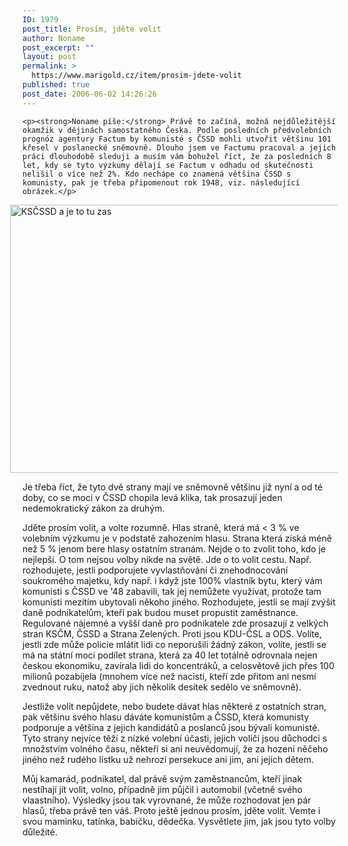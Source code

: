 ```yaml
---
ID: 1979
post_title: Prosím, jděte volit
author: Noname
post_excerpt: ""
layout: post
permalink: >
  https://www.marigold.cz/item/prosim-jdete-volit
published: true
post_date: 2006-06-02 14:26:26
---
```

	<p><strong>Noname píše:</strong> Právě to začíná, možná nejdůležitější okamžik v dějinách samostatného Česka. Podle posledních předvolebních prognóz agentury Factum by komunisté s ČSSD mohli utvořit většinu 101 křesel v poslanecké sněmovně. Dlouho jsem ve Factumu pracoval a jejich práci dlouhodobě sleduji a musím vám bohužel říct, že za posledních 8 let, kdy se tyto výzkumy dělají se Factum v odhadu od skutečnosti nelišil o více než 2%. Kdo nechápe co znamená většina ČSSD s komunisty, pak je třeba připomenout rok 1948, viz. následující obrázek.</p>
<p style="margin-left: -20px"><img src="/wp-content/uploads/cache/20060602-KSCSSD.jpg" alt="KSČSSD a je to tu zas" width="600" height="429" /></p>
<p>Je třeba říct, že tyto dvě strany mají ve sněmovně většinu již nyní a od té doby, co se moci v ČSSD chopila levá klika, tak prosazují jeden nedemokratický zákon za druhým.</p>
<p>Jděte prosím volit, a volte rozumně. Hlas straně, která má &lt; 3 % ve volebním výzkumu je v podstatě zahozením hlasu. Strana která získá méně než 5 % jenom bere hlasy ostatním stranám. Nejde o to zvolit toho, kdo je nejlepší. O tom nejsou volby nikde na světě. Jde o to volit cestu. Např. rozhodujete, jestli podporujete vyvlastňování či znehodnocování soukromého majetku, kdy např. i když jste 100% vlastník bytu, který vám komunisti s ČSSD ve '48 zabavili, tak jej nemůžete využívat, protože tam komunisti mezitím ubytovali někoho jiného. Rozhodujete, jestli se mají zvýšit daně podnikatelům, kteří pak budou muset propustit zaměstnance. Regulované nájemné a vyšší daně pro podnikatele zde prosazují z velkých stran KSČM, ČSSD a Strana Zelených. Proti jsou KDU-ČSL a ODS. Volíte, jestli zde může policie mlátit lidi co neporušili žádný zákon, volíte, jestli se má na státní moci podílet strana, která za 40 let totálně odrovnala nejen českou ekonomiku, zavírala lidi do koncentráků, a celosvětově jich přes 100 milionů pozabíjela (mnohem více než nacisti, kteří zde přitom ani nesmí zvednout ruku, natož aby jich několik desítek sedělo ve sněmovně).</p>
<p>Jestliže volit nepůjdete, nebo budete dávat hlas některé z ostatních stran, pak většinu svého hlasu dáváte komunistům a ČSSD, která komunisty podporuje a většina z jejich kandidátů a poslanců jsou bývalí komunisté. Tyto strany nejvíce těží z nízké volební účasti, jejich voliči jsou důchodci s množstvím volného času, někteří si ani neuvědomují, že za hození něčeho jiného než rudého lístku už nehrozí persekuce ani jim, ani jejich dětem.</p>
<p>Můj kamarád, podnikatel, dal právě svým zaměstnancům, kteří jinak nestíhají jít volit, volno, případně jim půjčil i automobil (včetně svého vlaastního). Výsledky jsou tak vyrovnané, že může rozhodovat jen pár hlasů, třeba právě ten váš. Proto ještě jednou prosím, jděte volit. Vemte i svou maminku, tatínka, babičku, dědečka. Vysvětlete jim, jak jsou tyto volby důležité.</p>